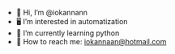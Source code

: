 - 👻 Hi, I’m @iokannann
- 🖥️ I’m interested in automatization 
- 🐍 I’m currently learning python
- 📩 How to reach me: iokannaan@hotmail.com

<!---
iokannann/iokannann is a ✨ special ✨ repository because its `README.md` (this file) appears on your GitHub profile.
You can click the Preview link to take a look at your changes.
--->
